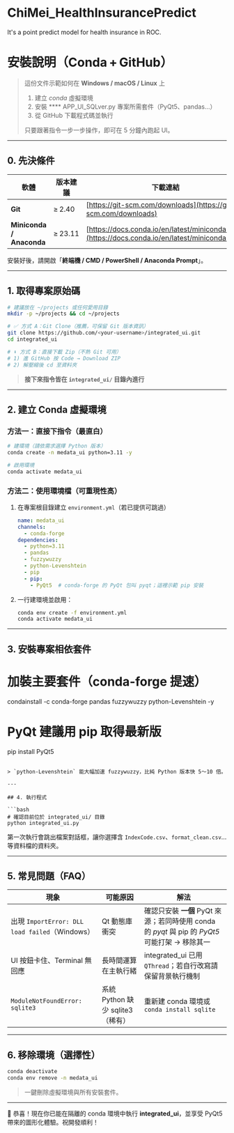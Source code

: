 # ChiMei_HealthInsurancePredict
It's a point predict model for health insurance in ROC.
# 安裝說明（Conda + GitHub）

> 這份文件示範如何在 **Windows / macOS / Linux** 上
>
> 1. 建立 *conda* 虛擬環境
> 2. 安裝 **** APP_UI_SQLver.py 專案所需套件（PyQt5、pandas…）
> 3. 從 GitHub 下載程式碼並執行
>
> 只要跟著指令一步一步操作，即可在 5 分鐘內跑起 UI。

---

## 0. 先決條件

| 軟體                       | 版本建議    | 下載連結                                                                                             |
| ------------------------ | ------- | ------------------------------------------------------------------------------------------------ |
| **Git**                  | ≥ 2.40  | [https://git-scm.com/downloads](https://git-scm.com/downloads)                                   |
| **Miniconda / Anaconda** | ≥ 23.11 | [https://docs.conda.io/en/latest/miniconda.html](https://docs.conda.io/en/latest/miniconda.html) |

安裝好後，請開啟「**終端機 / CMD / PowerShell / Anaconda Prompt**」。

---

## 1. 取得專案原始碼

```bash
# 建議放在 ~/projects 或任何愛用目錄
mkdir -p ~/projects && cd ~/projects

# ✅ 方式 A：Git Clone（推薦，可保留 Git 版本資訊）
git clone https://github.com/<your-username>/integrated_ui.git
cd integrated_ui

# ⬇️ 方式 B：直接下載 Zip（不熟 Git 可用）
# 1) 進 GitHub 按 Code → Download ZIP
# 2) 解壓縮後 cd 至資料夾
```

> **接下來指令皆在 ****`integrated_ui/`**** 目錄內進行**

---

## 2. 建立 Conda 虛擬環境

### 方法一：直接下指令（最直白）

```bash
# 建環境（請依需求選擇 Python 版本）
conda create -n medata_ui python=3.11 -y

# 啟用環境
conda activate medata_ui
```

### 方法二：使用環境檔（可重現性高）

1. 在專案根目錄建立 `environment.yml`（若已提供可跳過）

   ```yaml
   name: medata_ui
   channels:
     - conda-forge
   dependencies:
     - python=3.11
     - pandas
     - fuzzywuzzy
     - python-Levenshtein
     - pip
     - pip:
       - PyQt5  # conda-forge 的 PyQt 包叫 pyqt；這裡示範 pip 安裝
   ```

2. 一行建環境並啟用：

   ```bash
   conda env create -f environment.yml
   conda activate medata_ui
   ```

---

## 3. 安裝專案相依套件

# 加裝主要套件（conda-forge 提速）
condainstall -c conda-forge pandas fuzzywuzzy python-Levenshtein -y
 
# PyQt 建議用 pip 取得最新版
pip install PyQt5
```

> `python-Levenshtein` 能大幅加速 fuzzywuzzy，比純 Python 版本快 5～10 倍。

---

## 4. 執行程式

```bash
# 確認目前位於 integrated_ui/ 目錄
python integrated_ui.py
```

第一次執行會跳出檔案對話框，讓你選擇含
`IndexCode.csv`、`format_clean.csv`… 等資料檔的資料夾。

---

## 5. 常見問題（FAQ）

| 現象                                         | 可能原因                     | 解法                                                                    |
| ------------------------------------------ | ------------------------ | --------------------------------------------------------------------- |
| 出現 `ImportError: DLL load failed`（Windows） | Qt 動態庫衝突                 | 確認只安裝 **一個** PyQt 來源；若同時使用 conda 的 *pyqt* 與 pip 的 *PyQt5* 可能打架 → 移除其一 |
| UI 按鈕卡住、Terminal 無回應                       | 長時間運算在主執行緒               | integrated\_ui 已用 `QThread`；若自行改寫請保留背景執行機制                            |
| `ModuleNotFoundError: sqlite3`             | 系統 Python 缺少 sqlite3（稀有） | 重新建 conda 環境或 `conda install sqlite`                                  |

---

## 6. 移除環境（選擇性）

```bash
conda deactivate
conda env remove -n medata_ui
```

> 一鍵刪除虛擬環境與所有安裝套件。

---

🎉  恭喜！現在你已能在隔離的 conda 環境中執行
**integrated\_ui**，並享受 PyQt5 帶來的圖形化體驗。祝開發順利！
